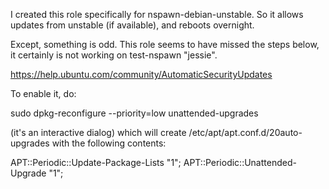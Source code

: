 I created this role specifically for nspawn-debian-unstable.
So it allows updates from unstable (if available),
and reboots overnight.


Except, something is odd.
This role seems to have missed the steps below,
it certainly is not working on test-nspawn "jessie".


https://help.ubuntu.com/community/AutomaticSecurityUpdates

To enable it, do:

sudo dpkg-reconfigure --priority=low unattended-upgrades

(it's an interactive dialog) which will create /etc/apt/apt.conf.d/20auto-upgrades with the following contents:

APT::Periodic::Update-Package-Lists "1";
APT::Periodic::Unattended-Upgrade "1";
